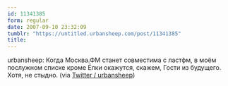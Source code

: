 ```yaml
---
id: 11341385
form: regular
date: 2007-09-10 23:32:09
tumblr: "https://untitled.urbansheep.com/post/11341385"
title:
---
```


<p>urbansheep: Когда Москва.ФМ станет совместима с ластфм, в моём послужном списке кроме Ёлки окажутся, скажем, Гости из будущего. Хотя, не стыдно. (via <a href="http://twitter.com/urbansheep/statuses/259625712">Twitter / urbansheep</a>)</p>

